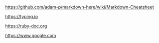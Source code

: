 https://github.com/adam-p/markdown-here/wiki/Markdown-Cheatsheet

https://typing.io

https://ruby-doc.org

https://www.google.com
